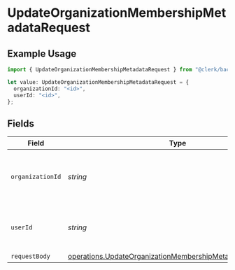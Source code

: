 # UpdateOrganizationMembershipMetadataRequest

## Example Usage

```typescript
import { UpdateOrganizationMembershipMetadataRequest } from "@clerk/backend-api-client/models/operations";

let value: UpdateOrganizationMembershipMetadataRequest = {
  organizationId: "<id>",
  userId: "<id>",
};
```

## Fields

| Field                                                                                                                                    | Type                                                                                                                                     | Required                                                                                                                                 | Description                                                                                                                              |
| ---------------------------------------------------------------------------------------------------------------------------------------- | ---------------------------------------------------------------------------------------------------------------------------------------- | ---------------------------------------------------------------------------------------------------------------------------------------- | ---------------------------------------------------------------------------------------------------------------------------------------- |
| `organizationId`                                                                                                                         | *string*                                                                                                                                 | :heavy_check_mark:                                                                                                                       | The ID of the organization the membership belongs to                                                                                     |
| `userId`                                                                                                                                 | *string*                                                                                                                                 | :heavy_check_mark:                                                                                                                       | The ID of the user that this membership belongs to                                                                                       |
| `requestBody`                                                                                                                            | [operations.UpdateOrganizationMembershipMetadataRequestBody](../../models/operations/updateorganizationmembershipmetadatarequestbody.md) | :heavy_minus_sign:                                                                                                                       | N/A                                                                                                                                      |